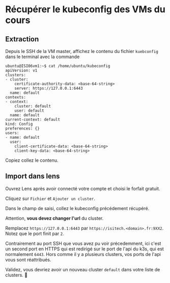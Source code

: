 # Récupérer le kubeconfig des VMs du cours

## Extraction

Depuis le SSH de la VM master, affichez le contenu du fichier `kuebconfig` dans le terminal avec la commande 
```
ubuntu@ISI06vm1:~$ cat /home/ubuntu/kubeconfig
apiVersion: v1
clusters:
- cluster:
    certificate-authority-data: <base-64-string>
    server: https://127.0.0.1:6443
  name: default
contexts:
- context:
    cluster: default
    user: default
  name: default
current-context: default
kind: Config
preferences: {}
users:
- name: default
  user:
    client-certificate-data: <base-64-string>
    client-key-data: <base-64-string>
```

Copiez collez le contenu.

## Import dans lens

Ouvrez Lens après avoir connecté votre compte et choisi le forfait gratuit.

Cliquez sur `Fichier` et `Ajouter un cluster`.

Dans le champ de saisi, collez le kubeconfig précédement récupéré.

Attention, **vous devez changer l'url** du cluster.

Remplacez `https://127.0.0.1:6443` par `https://isitech.<domain>.fr:9XX2`. Notez que le port finit par `2`.

Contrairement au port SSH que vous avez pu voir précedemment, ici c'est un second port en HTTPS qui est redirigé sur le
port de l'api du k3s, qui est normalement `6443`. Hors comme il y a plusieurs clusters, vos ports de l'api vous sont
réattribués.

Validez, vous devriez avoir un nouveau cluster `default` dans votre liste de clusters. 🎉